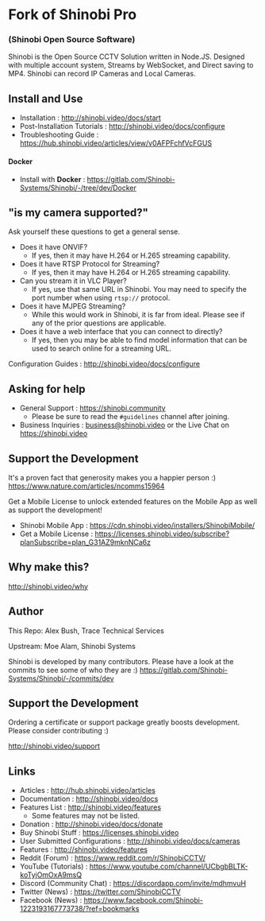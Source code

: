 # Fork of Shinobi Pro
### (Shinobi Open Source Software)

Shinobi is the Open Source CCTV Solution written in Node.JS. Designed with multiple account system, Streams by WebSocket, and Direct saving to MP4. Shinobi can record IP Cameras and Local Cameras.

## Install and Use

- Installation : http://shinobi.video/docs/start
- Post-Installation Tutorials : http://shinobi.video/docs/configure
- Troubleshooting Guide : https://hub.shinobi.video/articles/view/v0AFPFchfVcFGUS

#### Docker
- Install with **Docker** : https://gitlab.com/Shinobi-Systems/Shinobi/-/tree/dev/Docker

## "is my camera supported?"

Ask yourself these questions to get a general sense.

- Does it have ONVIF?
    - If yes, then it may have H.264 or H.265 streaming capability.
- Does it have RTSP Protocol for Streaming?
    - If yes, then it may have H.264 or H.265 streaming capability.
- Can you stream it in VLC Player?
    - If yes, use that same URL in Shinobi. You may need to specify the port number when using `rtsp://` protocol.
- Does it have MJPEG Streaming?
    - While this would work in Shinobi, it is far from ideal. Please see if any of the prior questions are applicable.
- Does it have a web interface that you can connect to directly?
    - If yes, then you may be able to find model information that can be used to search online for a streaming URL.

Configuration Guides : http://shinobi.video/docs/configure

## Asking for help

- General Support : https://shinobi.community
    - Please be sure to read the `#guidelines` channel after joining.
- Business Inquiries : business@shinobi.video or the Live Chat on https://shinobi.video

## Support the Development

It's a proven fact that generosity makes you a happier person :) https://www.nature.com/articles/ncomms15964

Get a Mobile License to unlock extended features on the Mobile App as well as support the development!
- Shinobi Mobile App : https://cdn.shinobi.video/installers/ShinobiMobile/
- Get a Mobile License : https://licenses.shinobi.video/subscribe?planSubscribe=plan_G31AZ9mknNCa6z

## Why make this?

http://shinobi.video/why

## Author
This Repo:
Alex Bush, Trace Technical Services

Upstream:
Moe Alam, Shinobi Systems

Shinobi is developed by many contributors. Please have a look at the commits to see some of who they are :)
https://gitlab.com/Shinobi-Systems/Shinobi/-/commits/dev

## Support the Development

Ordering a certificate or support package greatly boosts development. Please consider contributing :)

http://shinobi.video/support

## Links

- Articles : http://hub.shinobi.video/articles
- Documentation : http://shinobi.video/docs
- Features List : http://shinobi.video/features
    - Some features may not be listed.
- Donation : http://shinobi.video/docs/donate
- Buy Shinobi Stuff : https://licenses.shinobi.video
- User Submitted Configurations : http://shinobi.video/docs/cameras
- Features : http://shinobi.video/features
- Reddit (Forum) : https://www.reddit.com/r/ShinobiCCTV/
- YouTube (Tutorials) : https://www.youtube.com/channel/UCbgbBLTK-koTyjOmOxA9msQ
- Discord (Community Chat) : https://discordapp.com/invite/mdhmvuH
- Twitter (News) : https://twitter.com/ShinobiCCTV
- Facebook (News) : https://www.facebook.com/Shinobi-1223193167773738/?ref=bookmarks
